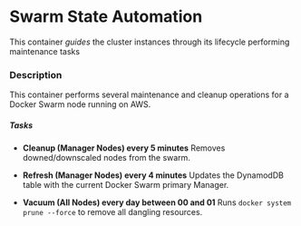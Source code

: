 # Swarm State Automation

This container *guides* the cluster instances through its lifecycle performing maintenance tasks

### Description
This container performs several maintenance and cleanup operations for a Docker Swarm node running on AWS.

##### Tasks
- **Cleanup (Manager Nodes) every 5 minutes**
Removes downed/downscaled nodes from the swarm.

- **Refresh (Manager Nodes) every 4 minutes**
Updates the DynamodDB table with the current Docker Swarm primary Manager.

- **Vacuum (All Nodes) every day between 00 and 01**
Runs `docker system prune --force` to remove all dangling resources.
